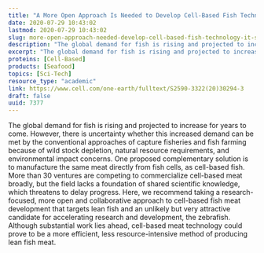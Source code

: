 ```yaml
---
title: "A More Open Approach Is Needed to Develop Cell-Based Fish Technology: It Starts with Zebrafish"
date: 2020-07-29 10:43:02
lastmod: 2020-07-29 10:43:02
slug: more-open-approach-needed-develop-cell-based-fish-technology-it-starts-zebrafish
description: "The global demand for fish is rising and projected to increase for years to come. However, there is uncertainty whether this increased demand can be met by the conventional approaches of capture fisheries and fish farming because of wild stock depletion, natural resource requirements, and environmental impact concerns. One proposed complementary solution is to manufacture the same meat directly from fish cells, as cell-based fish."
excerpt: "The global demand for fish is rising and projected to increase for years to come. However, there is uncertainty whether this increased demand can be met by the conventional approaches of capture fisheries and fish farming because of wild stock depletion, natural resource requirements, and environmental impact concerns. One proposed complementary solution is to manufacture the same meat directly from fish cells, as cell-based fish."
proteins: [Cell-Based]
products: [Seafood]
topics: [Sci-Tech]
resource_type: "academic"
link: https://www.cell.com/one-earth/fulltext/S2590-3322(20)30294-3
draft: false
uuid: 7377
---
```

The global demand for fish is rising and projected to increase for years
to come. However, there is uncertainty whether this increased demand can
be met by the conventional approaches of capture fisheries and fish
farming because of wild stock depletion, natural resource requirements,
and environmental impact concerns. One proposed complementary solution
is to manufacture the same meat directly from fish cells, as cell-based
fish. More than 30 ventures are competing to commercialize cell-based
meat broadly, but the field lacks a foundation of shared scientific
knowledge, which threatens to delay progress. Here, we recommend taking
a research-focused, more open and collaborative approach to cell-based
fish meat development that targets lean fish and an unlikely but very
attractive candidate for accelerating research and development, the
zebrafish. Although substantial work lies ahead, cell-based meat
technology could prove to be a more efficient, less resource-intensive
method of producing lean fish meat.
